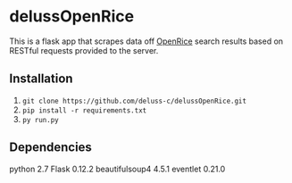 # delussOpenRice
This is a flask app that scrapes data off [OpenRice](http://www.openrice.com.hk/)
search results based on RESTful requests provided to the server. 

## Installation
1. `git clone https://github.com/deluss-c/delussOpenRice.git`
2. `pip install -r requirements.txt`
3. `py run.py`

## Dependencies

python 2.7
Flask 0.12.2
beautifulsoup4 4.5.1
eventlet 0.21.0
